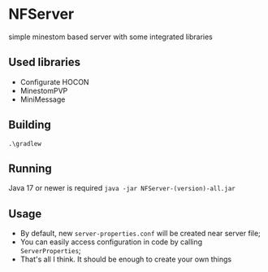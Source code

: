 # NFServer
simple minestom based server with some integrated libraries
## Used libraries
- Configurate HOCON
- MinestomPVP
- MiniMessage
## Building
`.\gradlew`
## Running
Java 17 or newer is required
`java -jar NFServer-(version)-all.jar`
## Usage
- By default, new `server-properties.conf` will be created near server file;
- You can easily access configuration in code by calling `ServerProperties`;
- That's all I think. It should be enough to create your own things